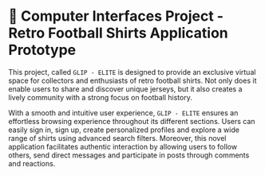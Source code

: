 # 📌 Computer Interfaces Project - Retro Football Shirts Application Prototype

This project, called `GLIP - ELITE` is designed to provide an exclusive virtual space for collectors and enthusiasts of retro football shirts. Not only does it enable users to share and discover unique jerseys, but it also creates a lively community with a strong focus on football history.

With a smooth and intuitive user experience, `GLIP - ELITE` ensures an effortless browsing experience throughout its different sections. Users can easily sign in, sign up, create personalized profiles and explore a wide range of shirts using advanced search filters. Moreover, this novel application facilitates authentic interaction by allowing users to follow others, send direct messages and participate in posts through comments and reactions.
